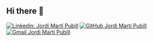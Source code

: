 ## Hi there 👋

[![Linkedin: Jordi Martí Pubill](https://img.shields.io/badge/-Jordi%20Martí%20Pubill-blue?style=flatsquare&logo=Linkedin&logoColor=white&link=https://www.linkedin.com/in/jordi-mart%C3%AD-pubill-129a3457/)](https://www.linkedin.com/in/jordi-mart%C3%AD-pubill-129a3457/)
[![GitHub Jordi Martí Pubill](https://img.shields.io/github/followers/BaKaLLaNoT?label=follow&style=social)](https://github.com/BaKaLLaNoT)
[![Gmail Jordi Martí Pubill](https://img.shields.io/badge/Gmail-jordi.marti.pubill%40gmail.com-success)](mailto:jordi.marti.pubill@gmail.com)
